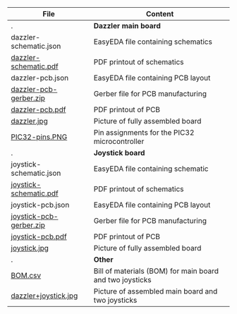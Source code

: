 File | Content
-----|--------
.| **Dazzler main board** 
dazzler-schematic.json  |  EasyEDA file containing schematics
[dazzler-schematic.pdf](dazzler-schematic.pdf) |  PDF printout of schematics
dazzler-pcb.json        |  EasyEDA file containing PCB layout
[dazzler-pcb-gerber.zip](dazzler-pcb-gerber.zip) |  Gerber file for PCB manufacturing
[dazzler-pcb.pdf](dazzler-pcb.pdf)         |  PDF printout of PCB
[dazzler.jpg](dazzler.jpg)             |  Picture of fully assembled board
[PIC32-pins.PNG](PIC32-pins.PNG)          |  Pin assignments for the PIC32 microcontroller
.| **Joystick board**
joystick-schematic.json   | EasyEDA file containing schematic
[joystick-schematic.pdf](joystick-schematic.pdf)    | PDF printout of schematics
joystick-pcb.json         | EasyEDA file containing PCB layout
[joystick-pcb-gerber.zip](joystick-pcb-gerber.zip)  | Gerber file for PCB manufacturing
[joystick-pcb.pdf](joystick-pcb.pdf)          | PDF printout of PCB
[joystick.jpg](joystick.jpg)              | Picture of fully assembled board
.| **Other**
[BOM.csv](BOM.csv)                   | Bill of materials (BOM) for main board and two joysticks
[dazzler+joystick.jpg](dazzler+joystick.jpg)      | Picture of assembled main board and two joysticks
